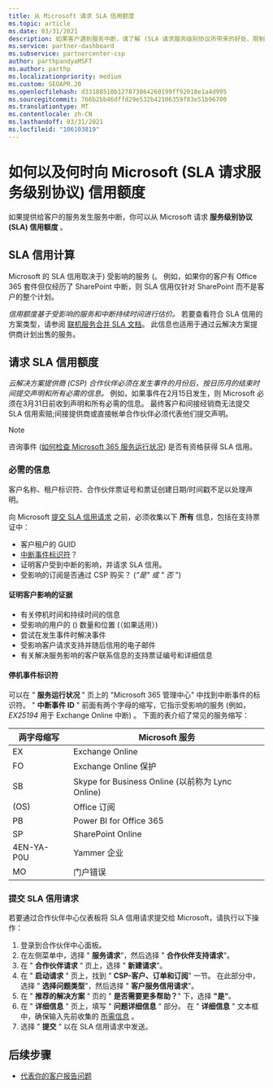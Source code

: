 ```yaml
---
title: 从 Microsoft 请求 SLA 信用额度
ms.topic: article
ms.date: 03/31/2021
description: 如果客户遇到服务中断，请了解 (SLA 请求服务级别协议所带来的好处、限制和过程) 的信用额度。
ms.service: partner-dashboard
ms.subservice: partnercenter-csp
author: parthpandyaMSFT
ms.author: parthp
ms.localizationpriority: medium
ms.custom: SEOAPR.20
ms.openlocfilehash: d33188510b127873864260199ff92018e1a4d995
ms.sourcegitcommit: 766b2bb46dffd29e532b42106359f83e51b96700
ms.translationtype: MT
ms.contentlocale: zh-CN
ms.lasthandoff: 03/31/2021
ms.locfileid: "106103819"
---
```

# <a name="how-and-when-to-request-a-service-level-agreement-sla-credit-from-microsoft"></a>如何以及何时向 Microsoft (SLA 请求服务级别协议) 信用额度

如果提供给客户的服务发生服务中断，你可以从 Microsoft 请求 **服务级别协议 (SLA) 信用额度** 。

## <a name="sla-credit-calculation"></a>SLA 信用计算

Microsoft 的 SLA 信用取决于) 受影响的服务 (。 例如，如果你的客户有 Office 365 套件但仅经历了 SharePoint 中断，则 SLA 信用仅针对 SharePoint 而不是客户的整个计划。

*信用额度基于受影响的服务和中断持续时间进行估价。* 若要查看符合 SLA 信用的方案类型，请参阅 [联机服务合并 SLA 文档](http://www.microsoftvolumelicensing.com/DocumentSearch.aspx?Mode=3&DocumentTypeId=37)。 此信息也适用于通过云解决方案提供商计划出售的服务。


## <a name="request-an-sla-credit"></a>请求 SLA 信用额度

*云解决方案提供商 (CSP) 合作伙伴必须在发生事件的月份后，按日历月的结束时间提交声明和所有必需的信息。* 例如，如果事件在2月15日发生，则 Microsoft 必须在3月31日前收到声明和所有必需的信息。 最终客户和间接经销商无法提交 SLA 信用索赔;间接提供商或直接帐单合作伙伴必须代表他们提交声明。

>[!NOTE]
>咨询事件 ([如何检查 Microsoft 365 服务运行状况](https://docs.microsoft.com/microsoft-365/enterprise/view-service-health?&preserve-view=trueo365-worldwide#incidents-and-advisories)) 是否有资格获得 SLA 信用。

### <a name="required-information"></a>必需的信息

客户名称、租户标识符、合作伙伴票证号和票证创建日期/时间戳不足以处理声明。

向 Microsoft [提交 SLA 信用请求](#submit-sla-credit-request) 之前，必须收集以下 **所有** 信息，包括在支持票证中：

- 客户租户的 GUID
- [中断事件标识符](#outage-incident-identifier)？
- 证明客户受到中断的影响，并请求 SLA 信用。
- 受影响的订阅是否通过 CSP 购买？  (*"是" 或 "* *否* ") 

#### <a name="evidence-that-proves-customer-impact"></a>证明客户影响的证据

- 有关停机时间和持续时间的信息
- 受影响的用户的 () 数量和位置 (（如果适用）) 
- 尝试在发生事件时解决事件
- 受影响客户请求支持并随后信用的电子邮件
- 有关解决服务影响的客户联系信息的支持票证编号和详细信息


#### <a name="outage-incident-identifier"></a>停机事件标识符

可以在 " **服务运行状况** " 页上的 "Microsoft 365 管理中心" 中找到中断事件的标识符。 " **中断事件 ID** " 前面有两个字母的缩写，它指示受影响的服务 (例如， *EX25194* 用于 Exchange Online 中断) 。 下面的表介绍了常见的服务缩写：

| 两字母缩写 | Microsoft 服务 |
| ----------------------- | ----------------- |
| EX | Exchange Online |
| FO | Exchange Online 保护 |
| SB | Skype for Business Online (以前称为 Lync Online)  |
| (OS) | Office 订阅 |
| PB | Power BI for Office 365 |
| SP | SharePoint Online |
| 4EN-YA-P0U | Yammer 企业 |
| MO | 门户错误 |

### <a name="submit-sla-credit-request"></a>提交 SLA 信用请求

若要通过合作伙伴中心仪表板将 SLA 信用请求提交给 Microsoft，请执行以下操作：

1. 登录到合作伙伴中心面板。
2. 在左侧菜单中，选择 " **服务请求**"，然后选择 " **合作伙伴支持请求**"。
3. 在 " **合作伙伴请求** " 页上，选择 " **新建请求**"。
4. 在 " **启动请求** " 页上，找到 " **CSP-客户、订单和订阅**" 一节。 在此部分中，选择 " **选择问题类型**"，然后选择 " **客户服务信用请求**"。
5. 在 " **推荐的解决方案** " 页的 " **是否需要更多帮助？**" 下，选择 **"是"**。
6. 在 " **详细信息** " 页上，填写 " **问题详细信息** " 部分。 在 " **详细信息** " 文本框中，确保输入先前收集的 [所需信息](#required-information) 。
7. 选择 " **提交** " 以在 SLA 信用请求中发送。

## <a name="next-steps"></a>后续步骤

- [代表你的客户报告问题](report-problems-on-behalf-of-a-customer.md)
